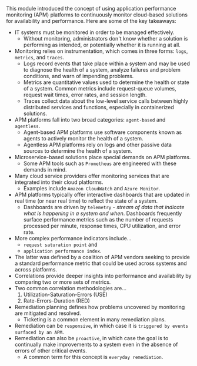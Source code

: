 This module introduced the concept of using application performance monitoring (APM) platforms to continuously monitor cloud-based solutions for availability and performance.
Here are some of the key takeaways:
- IT systems must be monitored in order to be managed effectively.
    - Without monitoring, administrators don't know whether a solution is performing as intended, or potentially whether it is running at all.
- Monitoring relies on instrumentation, which comes in three forms: `logs`, `metrics`, and `traces`.
    - Logs record events that take place within a system and may be used to diagnose the health of a system, analyze failures and problem conditions, and warn of impending problems.
    - Metrics are quantitative values used to determine the health or state of a system. Common metrics include request-queue volumes, request wait times, error rates, and session length.
    - Traces collect data about the low-level service calls between highly distributed services and functions, especially in containerized solutions.
- APM platforms fall into two broad categories: `agent-based` and `agentless`.
    - Agent-based APM platforms use software components known as agents to actively monitor the health of a system.
    - Agentless APM platforms rely on logs and other passive data sources to determine the health of a system.
- Microservice-based solutions place special demands on APM platforms.
    - Some APM tools such as `Prometheus` are engineered with these demands in mind.
- Many cloud service providers offer monitoring services that are integrated into their cloud platforms.
    - Examples include `Amazon CloudWatch` and `Azure Monitor`.
- APM platforms typically offer interactive dashboards that are updated in real time (or near real time) to reflect the state of a system.
    - Dashboards are driven by `telemetry` - _stream of data that indicate what is happening in a system and when_.
    Dashboards frequently surface performance metrics such as the number of requests processed per minute, response times, CPU utilization, and error rate.
- More complex performance indicators include...
    - `request saturation point` and
    - `application performance index`.
- The latter was defined by a coalition of APM vendors seeking to provide a standard performance metric that could be used across systems and across platforms.
- Correlations provide deeper insights into performance and availability by comparing two or more sets of metrics.
- Two common correlation methodologies are...
    1. Utilization-Saturation-Errors (USE)
    1. Rate-Errors-Duration (RED)
- Remediation planning defines how problems uncovered by monitoring are mitigated and resolved.
    - Ticketing is a common element in many remediation plans.
- Remediation can be `responsive`, in which case it is `triggered by events surfaced by an APM`.
- Remediation can also be `proactive`, in which case the goal is to continually make improvements to a system even in the absence of errors of other critical events.
    - A common term for this concept is `everyday remediation`.